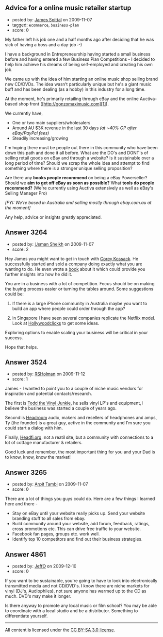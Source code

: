 ## Advice for a online music retailer startup

- posted by: [James Spittal](https://stackexchange.com/users/-1/847-james-spittal) on 2009-11-07
- tagged: `ecommerce`, `business-plan`
- score: 0

My father left his job one and a half months ago after deciding that he was sick of having a boss and a day-job :-)

I have a background in Entrepreneurship having started a small business before and having entered a few Business Plan Competitions - I decided to help him achieve his dreams of being self-employed and creating his own job.

We came up with the idea of him starting an online music shop selling brand new CD/DVDs. The idea wasn't particularly unique but he's a giant music buff and has been dealing (as a hobby) in this industry for a long time.

At the moment, he's primarily retailing through eBay and the online Auctiva-based shop front ([http://gonzomaximusic.com][1]).

We currently have,

 - One or two main suppliers/wholesalers
 - Around AU $3K revenue in the last 30 days *(at ~40% GP after eBay/PayPal fees)*
 - Steadily increasing/growing

I'm hoping there must be people out there in this community who have been down this path and done it all before. What are the DO's and DONT's of selling retail goods on eBay and through a website? Is it sustainable over a long period of time? Should we scrap the whole idea and attempt to find something where there is a stronger unique selling proposition?

Are there any **books people recommend** on being a eBay Powerseller? Should we **aim to get off eBay as soon as possible?** What **tools do people recommend?** (We're currently using Auctiva extensively as well as eBay's Selling Manager Pro)

*[FYI: We're based in Australia and selling mostly through ebay.com.au at the moment]*

Any help, advice or insights greatly appreciated.


  [1]: http://gonzomaximusic.com


## Answer 3264

- posted by: [Usman Sheikh](https://stackexchange.com/users/-1/392-usman-sheikh) on 2009-11-07
- score: 2

<p>Hey James you might want to get in touch with <a href="http://www.gamechangeventures.com/team/" rel="nofollow">Corey Kossack</a>. He successfully started and sold a company doing exactly what you are wanting to do. He even wrote a <a href="http://rads.stackoverflow.com/amzn/click/1587768526" rel="nofollow">book</a> about it which could provide you further insights into how he did it.</p>

<p>You are in a business with a lot of competition. Focus should be on making the buying process easier or turning the tables around. Some suggestions could be:</p>

<ol>
<li><p>If there is a large iPhone community in Australia maybe you want to build an app where people could order through the app? </p></li>
<li><p>In Singapore I have seen several companies replicate the Netflix model. Look at <a href="http://www.hollywoodclicks.com/homepage.aspx" rel="nofollow">Hollywoodclicks</a> to get some ideas.</p></li>
</ol>

<p>Exploring options to enable scaling your business will be critical in your success. </p>

<p>Hope that helps.</p>



## Answer 3524

- posted by: [RSHolman](https://stackexchange.com/users/-1/1462-rsholman) on 2009-11-12
- score: 1

<p>James - I wanted to point you to a couple of niche music vendors for inspiration and potential contacts/research.</p>

<p>The first is <a href="http://www.ttvj.com/" rel="nofollow">Todd the Vinyl Junkie</a>, he sells vinyl LP's and equipment, I believe the business was started a couple of years ago.</p>

<p>Second is <a href="http://www.headphone.com/index.php" rel="nofollow">Headroom</a> audio, makers and resellers of headphones and amps, Ty (the founder) is a great guy, active in the community and I'm sure you could start a dialog with him.</p>

<p>Finally, <a href="http://www.head-fi.org/" rel="nofollow">Headfi.org</a>, not a reatil site, but a community with connections to a lot of cottage manufacturer &amp; retailers.</p>

<p>Good luck and remember, the most important thing for you and your Dad is to know, know, know the market!</p>



## Answer 3265

- posted by: [Arpit Tambi](https://stackexchange.com/users/-1/309-arpit-tambi) on 2009-11-07
- score: 0

There are a lot of things you guys could do. Here are a few things I learned here and there -

 - Stay on eBay until your website really picks up. Send your website branding stuff to all sales from ebay.
 - Build community around your website, add forum, feedback, ratings, cross promotions etc. This can drive free traffic to your website.
 - Facebook fan pages, groups etc. work well.
 - Identify top 10 competitors and find out their business strategies.


## Answer 4861

- posted by: [JeffO](https://stackexchange.com/users/-1/1796-jeffo) on 2009-12-10
- score: 0

If you want to be sustainable, you're going to have to look into electronically transmitted media and not CD/DVD's. I know there are niche markets for vinyl (DJ's, Audiophiles), not sure anyone has warmed up to the CD as much. DVD's may make it longer.

Is there anyway to promote any local music or film school? You may be able to coordinate with a local studio and be a distributor. Something to differentiate yourself.



---

All content is licensed under the [CC BY-SA 3.0 license](https://creativecommons.org/licenses/by-sa/3.0/).
